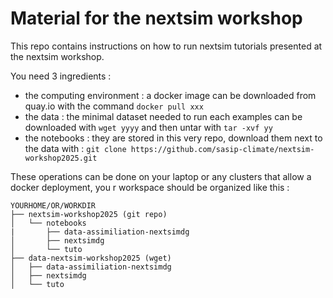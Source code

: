 # Material for the nextsim workshop

This repo contains instructions on how to run nextsim tutorials presented at the nextsim workshop.

You need 3 ingredients :
  - the computing environment : a docker image can be downloaded from quay.io with the command `docker pull xxx`
  - the data : the minimal dataset needed to run each examples can be downloaded with `wget yyyy` and then untar with `tar -xvf yy`
  - the notebooks : they are stored in this very repo, download them next to the data with : `git clone https://github.com/sasip-climate/nextsim-workshop2025.git`

These operations can be done on your laptop or any clusters that allow a docker deployment, you r workspace should be organized like this :

```
YOURHOME/OR/WORKDIR
├── nextsim-workshop2025 (git repo)
│   └── notebooks
|       ├── data-assimiliation-nextsimdg
│       ├── nextsimdg
│       └── tuto
├── data-nextsim-workshop2025 (wget)
│   ├── data-assimiliation-nextsimdg
│   ├── nextsimdg
│   └── tuto
```

